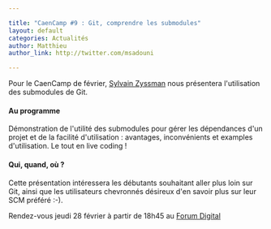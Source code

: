 ```yaml
---

title: "CaenCamp #9 : Git, comprendre les submodules"
layout: default
categories: Actualités
author: Matthieu
author_link: http://twitter.com/msadouni

---
```


Pour le CaenCamp de février, [Sylvain Zyssman](https://twitter.com/sylzys) nous présentera l'utilisation des submodules de Git.

#### Au programme

Démonstration de l'utilité des submodules pour gérer les dépendances d'un projet  et de la facilité d'utilisation : avantages, inconvénients et examples d'utilisation. Le tout en live coding !

#### Qui, quand, où ?

Cette présentation intéressera les débutants souhaitant aller plus loin sur Git, ainsi que les utilisateurs chevronnés désireux d'en savoir plus sur leur SCM préféré :-).

Rendez-vous jeudi 28 février à partir de 18h45 au [Forum Digital](http://www.forum-digital.fr)
